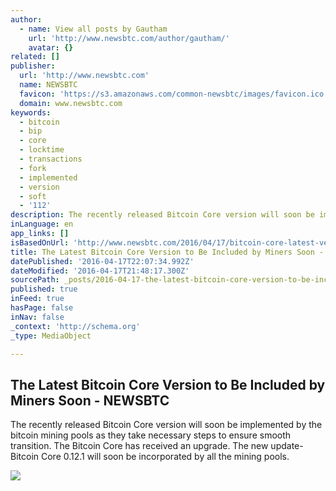 ```yaml
---
author:
  - name: View all posts by Gautham
    url: 'http://www.newsbtc.com/author/gautham/'
    avatar: {}
related: []
publisher:
  url: 'http://www.newsbtc.com'
  name: NEWSBTC
  favicon: 'https://s3.amazonaws.com/common-newsbtc/images/favicon.ico'
  domain: www.newsbtc.com
keywords:
  - bitcoin
  - bip
  - core
  - locktime
  - transactions
  - fork
  - implemented
  - version
  - soft
  - '112'
description: The recently released Bitcoin Core version will soon be implemented by the bitcoin mining pools as they take necessary steps to ensure smooth transition. The Bitcoin Core has received an upgrade. The new update- Bitcoin Core 0.12.1 will soon be incorporated by all the mining pools.
inLanguage: en
app_links: []
isBasedOnUrl: 'http://www.newsbtc.com/2016/04/17/bitcoin-core-latest-version-out/'
title: The Latest Bitcoin Core Version to Be Included by Miners Soon - NEWSBTC
datePublished: '2016-04-17T22:07:34.992Z'
dateModified: '2016-04-17T21:48:17.300Z'
sourcePath: _posts/2016-04-17-the-latest-bitcoin-core-version-to-be-included-by-miners-soo.md
published: true
inFeed: true
hasPage: false
inNav: false
_context: 'http://schema.org'
_type: MediaObject

---
```

<article style=""><h1>The Latest Bitcoin Core Version to Be Included by Miners Soon - NEWSBTC</h1><p>The recently released Bitcoin Core version will soon be implemented by the bitcoin mining pools as they take necessary steps to ensure smooth transition. The Bitcoin Core has received an upgrade. The new update- Bitcoin Core 0.12.1 will soon be incorporated by all the mining pools.</p><img src="http://s3.amazonaws.com/main-newsbtc-images/2016/04/17141801/8632995866_a9174356d8_z.jpg" /></article>